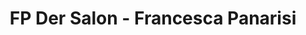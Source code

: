 ---
title: "FP Der Salon - Francesca Panarisi"
url: /mannheim/fp-der-salon-francesca-panarisi/
shop: Friseur
---